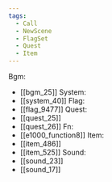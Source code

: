 ```yaml
---
tags:
  - Call
  - NewScene
  - FlagSet
  - Quest
  - Item
---
```

Bgm:
- [[bgm_25]]
System:
- [[system_40]]
Flag:
- [[flag_9477]]
Quest:
- [[quest_25]]
- [[quest_26]]
Fn:
- [[e1000_function8]]
Item:
- [[item_486]]
- [[item_525]]
Sound:
- [[sound_23]]
- [[sound_17]]
